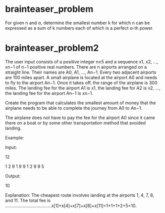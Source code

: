 # brainteaser_problem

For given n and α, determine the smallest number k for which n can be expressed as a sum of k numbers each of which is a perfect α-th power.




# brainteaser_problem2

The user input consists of a positive integer n≥5 and a sequence x1, x2, …, xn−1 of n−1 positive real numbers. 
There are n airports arranged on a straight line. Their names are A0, A1, …, An−1. 
Every two adjacent airports are 100 miles apart.
A small airplane is located at the airport A0 and needs to fly to the airport An−1. Once it takes off, the range of the airplane is 300 miles. 
The landing fee for the airport A1 is x1, the landing fee for A2 is x2, …, the landing fee for the airport An−1 is xn−1. 


Create the program that calculates the smallest amount of money that the airplane needs to be able to complete the journey from A0 to An−1.

The airplane does not have to pay the fee for the airport A0 since it came there on a boat or by some other transportation method that avoided landing.

Example:

Input:

12

1 2 9 1 9 9 1 2 9 9 5

Output:

10

Explanation: The cheapest route involves landing at the airports 1, 4, 7, 8, and 11. The total fee is
.....................................x[1]+x[4]+x[7]+x[8]+x[11]=1+1+1+2+5=10.

